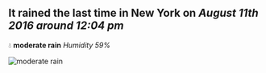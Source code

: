 ## It rained the last time in New York on *August 11th 2016 around 12:04 pm*
💧  **moderate rain** *Humidity 59%*

![moderate rain](http://openweathermap.org/img/w/10d.png)
